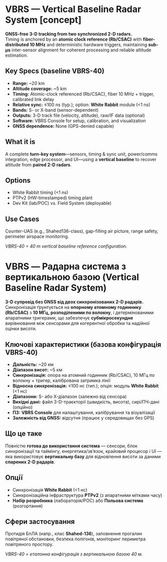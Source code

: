 # VBRS — Vertical Baseline Radar System [concept]

**GNSS-free 3-D tracking from two synchronized 2-D radars.**  
Timing is anchored by an **atomic clock reference (Rb/CSAC)** with **fiber-distributed 10 MHz** and deterministic hardware triggers, maintaining **sub-µs** inter-sensor alignment for coherent processing and reliable altitude estimation.

## Key Specs (baseline VBRS-40)
- **Range:** ~20 km  
- **Altitude coverage:** ~5 km  
- **Timing:** Atomic-clock referenced (Rb/CSAC), fiber 10 MHz + trigger, calibrated link delay  
- **Relative sync:** ≤100 ns (typ.); option: **White Rabbit** module (<1 ns)  
- **Bands:** S- or X-band (sensor-dependent)  
- **Outputs:** 3-D track file (velocity, altitude), raw/IF data (optional)  
- **Software:** VBRS Console for setup, calibration, and visualization  
- **GNSS dependence:** None (GPS-denied capable)

## What it is
A complete **turn-key system**—sensors, timing & sync unit, power/comms integration, edge processor, and UI—using a **vertical baseline** to recover altitude from **paired 2-D radars**.

## Options
- White Rabbit timing (<1 ns)  
- PTPv2 (HW-timestamped) timing plant  
- Dev Kit (lab/POC) vs. Field System (deployable)

## Use Cases
Counter-UAS (e.g., Shahed136-class), gap-filling air picture, range safety, perimeter airspace monitoring.

*VBRS-40 = 40 m vertical baseline reference configuration.*


# VBRS — Радарна система з вертикальною базою (Vertical Baseline Radar System)

**3-D супровід без GNSS від двох синхронізованих 2-D радарів.**  
Синхронізація ґрунтується на **опорному атомному годиннику (Rb/CSAC)** з **10 МГц, розподіленими по волокну**, і детермінованими апаратними тригерами, що забезпечує **субмікросекундне** вирівнювання між сенсорами для когерентної обробки та надійної оцінки висоти.

## Ключові характеристики (базова конфігурація VBRS-40)
- **Дальність:** ~20 км  
- **Діапазон висот:** ~5 км  
- **Синхронізація:** опора на атомний годинник (Rb/CSAC), 10 МГц по волокну + тригер, калібрована затримка лінії  
- **Відносна синхронізація:** ≤100 нс (тип.); опція: модуль **White Rabbit** (<1 нс)  
- **Діапазони:** S- або X-діапазон (залежно від сенсора)  
- **Вихідні дані:** файл 3-D-траєкторії (швидкість, висота), сирі/ПЧ-дані (опційно)  
- **ПЗ:** **VBRS Console** для налаштування, калібрування та візуалізації  
- **Залежність від GNSS:** відсутня (працює у середовищах без GPS)

## Що це таке
Повністю **готова до використання система** — сенсори, блок синхронізації та таймінгу, енергетика/зв’язок, крайовий процесор і UI — яка використовує **вертикальну базу** для відновлення висоти за даними **спарених 2-D радарів**.

## Опції
- Синхронізація **White Rabbit** (<1 нс)  
- Синхронізаційна інфраструктура **PTPv2** (з апаратними мітками часу)  
- **Набір розробника** (лабораторія/POC) або **Польова система** (розгортання)

## Сфери застосування
Протидія БпЛА (напр., клас **Shahed-136**), заповнення прогалин повітряної обстановки, безпека полігонів, моніторинг периметра повітряного простору.

*VBRS-40 = еталонна конфігурація з вертикальною базою 40 м.*

